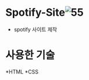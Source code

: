 # Spotify-Site![55](https://github.com/kangjinyong2/Spotify-Site/assets/66777943/e6c0b022-ef75-43cc-b916-a850144799d2)

* spotify 사이트 제작

# 사용한 기술

*HTML
*CSS
